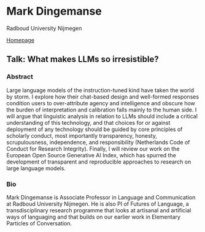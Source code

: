 # Mark Dingemanse

Radboud University Nijmegen

[Homepage](https://markdingemanse.net/)

## Talk:  What makes LLMs so irresistible?

### Abstract
Large language models of the instruction-tuned kind have taken the world by storm. I explore how their chat-based design and well-formed responses condition users to over-attribute agency and intelligence and obscure how the burden of interpretation and calibration falls mainly to the human side. I will argue that linguistic analysis in relation to LLMs should include a critical understanding of this technology, and that choices for or against deployment of any technology should be guided by core principles of scholarly conduct, most importantly transparency, honesty, scrupulousness, independence, and responsibility (Netherlands Code of Conduct for Research Integrity). Finally, I will review our work on the European Open Source Generative AI Index, which has spurred the development of transparent and reproducible approaches to research on large language models.

### Bio
Mark Dingemanse is Associate Professor in Language and Communication at Radboud University Nijmegen. He is also PI of Futures of Language, a transdisciplinary research programme that looks at artisanal and artificial ways of languaging and that builds on our earlier work in Elementary Particles of Conversation. 
